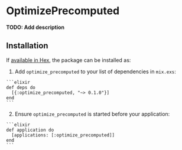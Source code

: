 # OptimizePrecomputed

**TODO: Add description**

## Installation

If [available in Hex](https://hex.pm/docs/publish), the package can be installed as:

  1. Add `optimize_precomputed` to your list of dependencies in `mix.exs`:

    ```elixir
    def deps do
      [{:optimize_precomputed, "~> 0.1.0"}]
    end
    ```

  2. Ensure `optimize_precomputed` is started before your application:

    ```elixir
    def application do
      [applications: [:optimize_precomputed]]
    end
    ```


